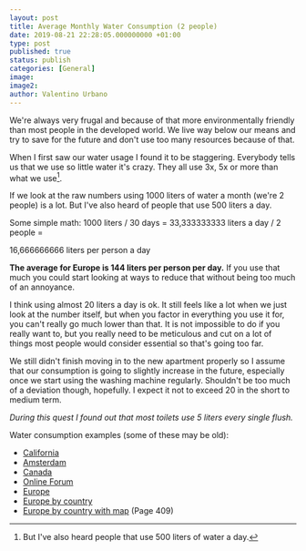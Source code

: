 ```yaml
---
layout: post
title: Average Monthly Water Consumption (2 people)
date: 2019-08-21 22:28:05.000000000 +01:00
type: post
published: true
status: publish
categories: [General]
image:
image2:
author: Valentino Urbano
---
```


We're always very frugal and because of that more environmentally friendly than most people in the developed world. We live way below our means and try to save for the future and don't use too many resources because of that.

When I first saw our water usage I found it to be staggering. Everybody tells us that we use so little water it's crazy. They all use 3x, 5x or more than what we use[^1].

If we look at the raw numbers using 1000 liters of water a month (we're 2 people) is a lot. But I've also heard of people that use 500 liters a day.

Some simple math:
1000 liters / 30 days = 33,333333333 liters a day / 2 people =

16,666666666 liters per person a day

**The average for Europe is 144 liters per person per day.**
If you use that much you could start looking at ways to reduce that without being too much of an annoyance.

I think using almost 20 liters a day is ok. It still feels like a lot when we just look at the number itself, but when you factor in everything you use it for, you can't really go much lower than that. It is not impossible to do if you really want to, but you really need to be meticulous and cut on a lot of things most people would consider essential so that's going too far.

We still didn't finish moving in to the new apartment properly so I assume that our consumption is going to slightly increase in the future, especially once we start using the washing machine regularly. Shouldn't be too much of a deviation though, hopefully. I expect it not to exceed 20 in the short to medium term.

*During this quest I found out that most toilets use 5 liters every single flush.*

Water consumption examples (some of these may be old):

- [California][1]
- [Amsterdam][2]
- [Canada][4]
- [Online Forum][3]
- [Europe][5]
- [Europe by country][6]
- [Europe by country with map][7] (Page 409)

[1]: http://www.parksville.ca/cms/wpattachments/wpID70atID4418.pdf
[2]: https://www.waternet.nl/en/our-water/our-tap-water/average-water-use/
[3]: https://forums.redflagdeals.com/whats-your-average-water-consumption-2062949/
[4]: https://www.london.ca/residents/Water/water-bill/Documents/2017%20Water%20and%20Wastewater%20Rates.pdf
[5]: https://www.eea.europa.eu/signals/signals-2018-content-list/articles/water-use-in-europe-2014
[6]: http://eprints.lse.ac.uk/50167/1/blogs.lse.ac.uk-Water_prices_in_Europe_need_to_rise_substantially_to_encourage_more_sustainable_water_consumption.pdf
[7]: https://www.hydrol-earth-syst-sci.net/18/407/2014/hess-18-407-2014.pdf

[^1]: But I've also heard people that use 500 liters of water a day.